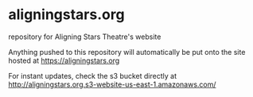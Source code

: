 # aligningstars.org
repository for Aligning Stars Theatre's website

Anything pushed to this repository will automatically be put onto the site hosted at https://aligningstars.org

For instant updates, check the s3 bucket directly at http://aligningstars.org.s3-website-us-east-1.amazonaws.com/
